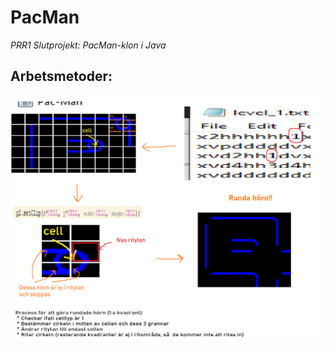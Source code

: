 # PacMan
_PRR1 Slutprojekt: PacMan-klon i Java_

## Arbetsmetoder:

![](https://github.com/Grunsaster/PacMan/blob/main/docs/pacmanh%C3%B6rn.PNG?raw=true)
